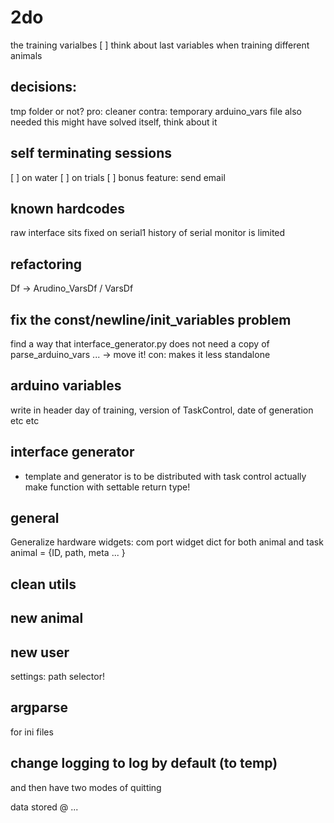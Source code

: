 # 2do
the training varialbes 
[ ] think about last variables when training different animals

## decisions:
tmp folder or not?
pro: cleaner
contra: temporary arduino_vars file also needed
this might have solved itself, think about it


## self terminating sessions
[ ] on water
[ ] on trials
[ ] bonus feature: send email

## known hardcodes
raw interface sits fixed on serial1
history of serial monitor is limited


## refactoring
Df -> Arudino_VarsDf / VarsDf


## fix the const/newline/init_variables problem
find a way that interface_generator.py does not need a copy of parse_arduino_vars ... 
-> move it! con: makes it less standalone

## arduino variables
write in header day of training, version of TaskControl, date of generation etc etc

## interface generator
+ template and generator is to be distributed with task control actually
make function with settable return type!

## general
Generalize hardware widgets: com port widget
dict for both animal and task
animal = {ID, path, meta ... }

## clean utils

## new animal

## new user
settings: path selector!

## argparse
for ini files

## change logging to log by default (to temp)
and then have two modes of quitting

data stored @ ... 
